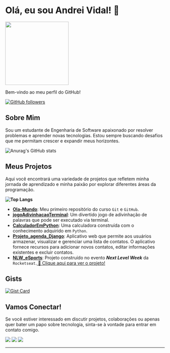 
# Olá, eu sou Andrei Vidal! 👋

<img src="https://github.com/AndreiVidal/AndreiVidal/assets/102919387/81164c0b-516a-4aff-8f14-3ee3e1d0ba27" heigth="100" width="200">

Bem-vindo ao meu perfil do GitHub!

[![GitHub followers](https://img.shields.io/github/followers/AndreiVidal?style=social&target=_blank)](https://github.com/AndreiVidal)

## Sobre Mim
Sou um estudante de Engenharia de Software apaixonado por resolver problemas e aprender novas tecnologias. Estou sempre buscando desafios que me permitam crescer e expandir meus horizontes.


![Anurag's GitHub stats](https://github-readme-stats.vercel.app/api?username=AndreiVidal&show_icons=true&theme=transparent&rank_icon=github)


## Meus Projetos

Aqui você encontrará uma variedade de projetos que refletem minha jornada de aprendizado e minha paixão por explorar diferentes áreas da programação.

**![Top Langs](https://github-readme-stats.vercel.app/api/top-langs/?username=AndreiVidal&size_weight=0.5&count_weight=0.5&layout=compact&hide_progress=true&theme=transparent)**

- [**Ola-Mundo**](https://github.com/AndreiVidal/Ola-Mundo): Meu primeiro repositório do curso `Git` e `GitHub`.
- [**jogoAdivinhacaoTerminal**](https://github.com/AndreiVidal/jogoAdivinhacaoTerminal): Um divertido jogo de adivinhação de palavras que pode ser executado via terminal.
- [**CalculadorEmPython**](https://github.com/AndreiVidal/CalculadorEmPython): Uma calculadora construída com o conhecimento adquirido em `Python`.
- [**Projeto_agenda_Django**](https://github.com/AndreiVidal/Projeto_agenda_Django): Aplicativo web que permite aos usuários armazenar, visualizar e gerenciar uma lista de contatos. O aplicativo fornece recursos para adicionar novos contatos, editar informações existentes e excluir contatos.
- [**NLW_eSports**](https://github.com/AndreiVidal/NLW_eSports): Projeto construído no evento ***Next Level Week*** da  `Rocketseat`.[  🔗 Clique aqui para ver o projeto!](https://andreividal.github.io/NLW_eSports/)

## Gists

[![Gist Card](https://github-readme-stats.vercel.app/api/gist?id=1baab702e12660c120be083f644cc6c9&show_owner=true&theme=dracula)](https://gist.github.com/AndreiVidal/1baab702e12660c120be083f644cc6c9)


## Vamos Conectar!
Se você estiver interessado em discutir projetos, colaborações ou apenas quer bater um papo sobre tecnologia, sinta-se à vontade para entrar em contato comigo.

<div>
<a href="https://www.instagram.com/andreiividal/" target="_blank"><img src="https://img.shields.io/badge/-Instagram-%23E4405F?style=for-the-badge&logo=instagram&logoColor=white" target="_blank"></a>
<a href = "mailto:andrei.godoi92@gmail.com"><img src="https://img.shields.io/badge/Gmail-D14836?style=for-the-badge&logo=gmail&logoColor=white" target="_blank"></a>
<a href="https://www.linkedin.com/in/andrei-vidal" target="_blank"><img src="https://img.shields.io/badge/-LinkedIn-%230077B5?style=for-the-badge&logo=linkedin&logoColor=white" target="_blank"></a>   
</div>
<hr>
